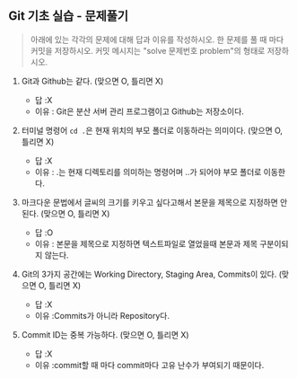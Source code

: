 ## Git 기초 실습 - 문제풀기

> 아래에 있는 각각의 문제에 대해 답과 이유를 작성하시오.
> 한 문제를 풀 때 마다 커밋을 저장하시오. 커밋 메시지는 "solve 문제번호 problem"의 형태로 저장하시오.



1. Git과 Github는 같다. (맞으면 O, 틀리면 X)

   - 답 :X
   - 이유 : Git은 분산 서버 관리 프로그램이고 Github는 저장소이다.

   

2. 터미널 명령어 `cd .`은 현재 위치의 부모 폴더로 이동하라는 의미이다. (맞으면 O, 틀리면 X)

   - 답 :X
   - 이유 : .는 현재 디렉토리를 의미하는 명령어며 ..가 되어야 부모 폴더로 이동한다.



3. 마크다운 문법에서 글씨의 크기를 키우고 싶다고해서 본문을 제목으로 지정하면 안된다. (맞으면 O, 틀리면 X)
   - 답 :O
   - 이유 : 본문을 제목으로 지정하면 텍스트파일로 열었을때 본문과 제목 구분이되지 않는다.



4. Git의 3가지 공간에는 Working Directory, Staging Area, Commits이 있다. (맞으면 O, 틀리면 X)
   - 답 :X
   - 이유 :Commits가 아니라 Repository다.



5. Commit ID는 중복 가능하다. (맞으면 O, 틀리면 X)
   - 답 :X
   - 이유 :commit할 때 마다 commit마다 고유 난수가 부여되기 때문이다.